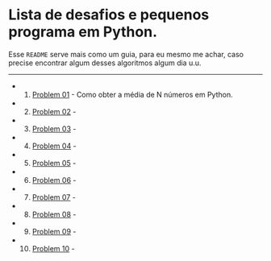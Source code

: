 # Lista de desafios e pequenos programa em Python.

Esse ``README`` serve mais como um guia, para eu mesmo me achar, caso precise encontrar algum desses algoritmos algum dia u.u.

---

- 01. [Problem 01]() - Como obter a média de N números em Python.

- 02. [Problem 02]() - 

- 03. [Problem 03]() - 

- 04. [Problem 04]() - 

- 05. [Problem 05]() - 

- 06. [Problem 06]() - 

- 07. [Problem 07]() - 

- 08. [Problem 08]() - 

- 09. [Problem 09]() - 

- 10. [Problem 10]() - 

